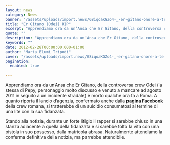 ```yaml
---
layout: news
category: News
banner: "/assets/uploads/import.news/G8iqoaKGZo4-_-er-gitano-onore-a-te.jpg"
title: "Er Gitano (Odei) RIP"
excerpt: "Apprendiamo ora da un’Ansa che Er Gitano, della controversa crew Odei (la stessa di Pepy, personaggio molto discusso e venuto a mancare ad agosto 2011 in seguito a un incidente stradale) è morto qualche ora fa a Roma. A quanto riporta il lancio d’agenzia, confermato anche dalla pagina Facebook della crew romana, si tratterebbe di [&hellip"
quote: ""
description: "Apprendiamo ora da un’Ansa che Er Gitano, della controversa crew Odei (la stessa di Pepy, personaggio molto discusso e venuto a mancare ad agosto 2011 in seguito a un incidente stradale) è morto qualche ora fa a Roma. A quanto riporta il lancio d’agenzia, confermato anche dalla pagina Facebook della crew romana, si tratterebbe di [&hellip"
keywords: ""
date: 2012-02-28T00:00:00.000+01:00
author: "Marta Blumi Tripodi"
cover: "/assets/uploads/import.news/G8iqoaKGZo4-_-er-gitano-onore-a-te.jpg"
pagination:
  enabled: true

---
```


Apprendiamo ora da un’Ansa che Er Gitano, della controversa crew Odei (la stessa di Pepy, personaggio molto discusso e venuto a mancare ad agosto 2011 in seguito a un incidente stradale) è morto qualche ora fa a Roma. A quanto riporta il lancio d’agenzia, confermato anche dalla **[pagina Facebook](https://www.facebook.com/pages/ODEI-ROMA-CLAN/298713406809059 "http://www.facebook.com/pages/ODEI-ROMA-CLAN/298713406809059")** della crew romana, si tratterebbe di un suicidio consumatosi al termine di una lite con la sua fidanzata.

Stando alla notizia, durante un forte litigio il rapper si sarebbe chiuso in una stanza adiacente a quella della fidanzata e si sarebbe tolto la vita con una pistola in suo possesso, dalla matricola abrasa. Naturalmente attendiamo la conferma definitiva della notizia, ma parrebbe attendibile.